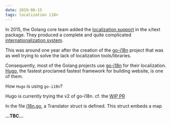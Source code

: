```yaml
---
date: 2019-06-15
tags: localization i18n
---
```


In 2015, the Golang core team added the [localization support](https://github.com/golang/go/issues/12750) in the x/text package. They produced a complete and quite complicated [internationalization system](https://phraseapp.com/blog/posts/internationalization-i18n-go/).

This was around one year after the creation of the [go-i18n](https://github.com/nicksnyder/go-i18n) project that was as well trying to solve the lack of localization tools/libraries.

Consequently, most of the Golang projects use [go-i18n](https://github.com/nicksnyder/go-i18n) for their localization. [Hugo](https://gohugo.io/), the fastest proclamed fastest framework for building website, is one of them.


How `Hugo` is using `go-i18n`?

Hugo is currently trying the v2 of go-i18n. cf. the [WIP PR](https://github.com/gohugoio/hugo/pull/6012/files)

In the file [i18n.go](https://github.com/gohugoio/hugo/blob/2838d58b1daa0f6a337125c5a64d06215901c5d6/langs/i18n/i18n.go), a Translator struct is defined. This struct embeds a map

**...TBC...**
